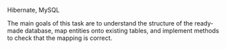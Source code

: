 Hibernate, MySQL

The main goals of this task are to understand the structure of the ready-made database, map entities onto existing tables, and implement methods to check that the mapping is correct.

